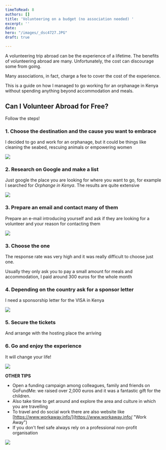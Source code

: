 ```yaml
---
timeToRead: 8
authors: []
title: 'Volunteering on a budget (no association needed) '
excerpt: ''
date: 
hero: "/images/_dsc4727.JPG"
draft: true

---
```

A volunteering trip abroad can be the experience of a lifetime. The benefits of volunteering abroad are many. Unfortunately, the cost can discourage some from going.

Many associations, in fact, charge a fee to cover the cost of the experience.

This is a guide on how I managed to go working for an orphanage in Kenya without spending anything beyond accommodation and meals.

## Can I Volunteer Abroad for Free?

Follow the steps!

### 1. Choose the destination and the cause you want to embrace

I decided to go and work for an orphanage, but it could be things like cleaning the seabed, rescuing animals or empowering women

![](/images/_dsc4616.JPG)

### 2. Research on Google and make a list

Just google the place you are looking for where you want to go, for example I searched for _Orphange in Kenya_. The results are quite extensive

![](/images/screenshot-2022-08-02-at-23-08-02.png)

### 3. Prepare an email and contact many of them

Prepare an e-mail introducing yourself and ask if they are looking for a volunteer and your reason for contacting them

![](/images/_dsc4909.JPG)

### 3. Choose the one

The response rate was very high and it was really difficult to choose just one.

Usually they only ask you to pay a small amount for meals and accommodation, I paid around 300 euros for the whole month

### 4. Depending on the country ask for a sponsor letter

I need a sponsorship letter for the VISA in Kenya

![](/images/img_dc6d08a1b86b-1.JPG)

### 5. Secure the tickets

And arrange with the hosting place the arriving

### 6. Go and enjoy the experience

It will change your life!

![](/images/img_9406-2-copy.png)

**OTHER TIPS**

* Open a funding campaign among colleagues, family and friends on GoFundMe: we raised over 2,000 euros and it was a fantastic gift for the children.
* Also take time to get around and explore the area and culture in which you are travelling
* To travel and do social work there are also website like  [https://www.workaway.info/](https://www.workaway.info/ "Work Away")
* If you don't feel safe always rely on a professional non-profit organisation

![](/images/_dsc6420.JPG)